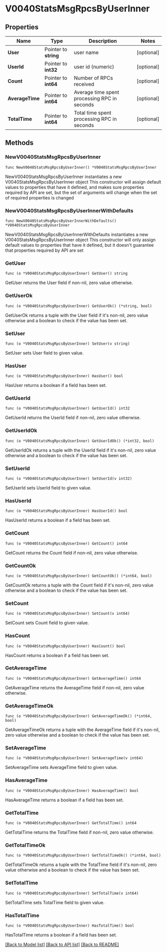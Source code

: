 # V0040StatsMsgRpcsByUserInner

## Properties

Name | Type | Description | Notes
------------ | ------------- | ------------- | -------------
**User** | Pointer to **string** | user name | [optional] 
**UserId** | Pointer to **int32** | user id (numeric) | [optional] 
**Count** | Pointer to **int64** | Number of RPCs received | [optional] 
**AverageTime** | Pointer to **int64** | Average time spent processing RPC in seconds | [optional] 
**TotalTime** | Pointer to **int64** | Total time spent processing RPC in seconds | [optional] 

## Methods

### NewV0040StatsMsgRpcsByUserInner

`func NewV0040StatsMsgRpcsByUserInner() *V0040StatsMsgRpcsByUserInner`

NewV0040StatsMsgRpcsByUserInner instantiates a new V0040StatsMsgRpcsByUserInner object
This constructor will assign default values to properties that have it defined,
and makes sure properties required by API are set, but the set of arguments
will change when the set of required properties is changed

### NewV0040StatsMsgRpcsByUserInnerWithDefaults

`func NewV0040StatsMsgRpcsByUserInnerWithDefaults() *V0040StatsMsgRpcsByUserInner`

NewV0040StatsMsgRpcsByUserInnerWithDefaults instantiates a new V0040StatsMsgRpcsByUserInner object
This constructor will only assign default values to properties that have it defined,
but it doesn't guarantee that properties required by API are set

### GetUser

`func (o *V0040StatsMsgRpcsByUserInner) GetUser() string`

GetUser returns the User field if non-nil, zero value otherwise.

### GetUserOk

`func (o *V0040StatsMsgRpcsByUserInner) GetUserOk() (*string, bool)`

GetUserOk returns a tuple with the User field if it's non-nil, zero value otherwise
and a boolean to check if the value has been set.

### SetUser

`func (o *V0040StatsMsgRpcsByUserInner) SetUser(v string)`

SetUser sets User field to given value.

### HasUser

`func (o *V0040StatsMsgRpcsByUserInner) HasUser() bool`

HasUser returns a boolean if a field has been set.

### GetUserId

`func (o *V0040StatsMsgRpcsByUserInner) GetUserId() int32`

GetUserId returns the UserId field if non-nil, zero value otherwise.

### GetUserIdOk

`func (o *V0040StatsMsgRpcsByUserInner) GetUserIdOk() (*int32, bool)`

GetUserIdOk returns a tuple with the UserId field if it's non-nil, zero value otherwise
and a boolean to check if the value has been set.

### SetUserId

`func (o *V0040StatsMsgRpcsByUserInner) SetUserId(v int32)`

SetUserId sets UserId field to given value.

### HasUserId

`func (o *V0040StatsMsgRpcsByUserInner) HasUserId() bool`

HasUserId returns a boolean if a field has been set.

### GetCount

`func (o *V0040StatsMsgRpcsByUserInner) GetCount() int64`

GetCount returns the Count field if non-nil, zero value otherwise.

### GetCountOk

`func (o *V0040StatsMsgRpcsByUserInner) GetCountOk() (*int64, bool)`

GetCountOk returns a tuple with the Count field if it's non-nil, zero value otherwise
and a boolean to check if the value has been set.

### SetCount

`func (o *V0040StatsMsgRpcsByUserInner) SetCount(v int64)`

SetCount sets Count field to given value.

### HasCount

`func (o *V0040StatsMsgRpcsByUserInner) HasCount() bool`

HasCount returns a boolean if a field has been set.

### GetAverageTime

`func (o *V0040StatsMsgRpcsByUserInner) GetAverageTime() int64`

GetAverageTime returns the AverageTime field if non-nil, zero value otherwise.

### GetAverageTimeOk

`func (o *V0040StatsMsgRpcsByUserInner) GetAverageTimeOk() (*int64, bool)`

GetAverageTimeOk returns a tuple with the AverageTime field if it's non-nil, zero value otherwise
and a boolean to check if the value has been set.

### SetAverageTime

`func (o *V0040StatsMsgRpcsByUserInner) SetAverageTime(v int64)`

SetAverageTime sets AverageTime field to given value.

### HasAverageTime

`func (o *V0040StatsMsgRpcsByUserInner) HasAverageTime() bool`

HasAverageTime returns a boolean if a field has been set.

### GetTotalTime

`func (o *V0040StatsMsgRpcsByUserInner) GetTotalTime() int64`

GetTotalTime returns the TotalTime field if non-nil, zero value otherwise.

### GetTotalTimeOk

`func (o *V0040StatsMsgRpcsByUserInner) GetTotalTimeOk() (*int64, bool)`

GetTotalTimeOk returns a tuple with the TotalTime field if it's non-nil, zero value otherwise
and a boolean to check if the value has been set.

### SetTotalTime

`func (o *V0040StatsMsgRpcsByUserInner) SetTotalTime(v int64)`

SetTotalTime sets TotalTime field to given value.

### HasTotalTime

`func (o *V0040StatsMsgRpcsByUserInner) HasTotalTime() bool`

HasTotalTime returns a boolean if a field has been set.


[[Back to Model list]](../README.md#documentation-for-models) [[Back to API list]](../README.md#documentation-for-api-endpoints) [[Back to README]](../README.md)


